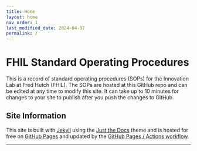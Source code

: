 ```yaml
---
title: Home
layout: home
nav_order: 1
last_modified_date: 2024-04-07
permalink: /
---
```


# FHIL Standard Operating Procedures

This is a record of standard operating procedures (SOPs) for the Innovation Lab at Fred Hutch (FHIL). The SOPs are hosted at this GitHub repo and can be edited at any time to modify this site. It can take up to 10 minutes for changes to your site to publish after you push the changes to GitHub. 

## Site Information

This site is built with [Jekyll] using the [Just the Docs] theme and is hosted for free on [GitHub Pages] and updated by the [GitHub Pages / Actions workflow]. 

----

[Just the Docs]: https://just-the-docs.github.io/just-the-docs/
[GitHub Pages]: https://docs.github.com/en/pages
[README]: https://github.com/just-the-docs/just-the-docs-template/blob/main/README.md
[Jekyll]: https://jekyllrb.com
[GitHub Pages / Actions workflow]: https://github.blog/changelog/2022-07-27-github-pages-custom-github-actions-workflows-beta/
